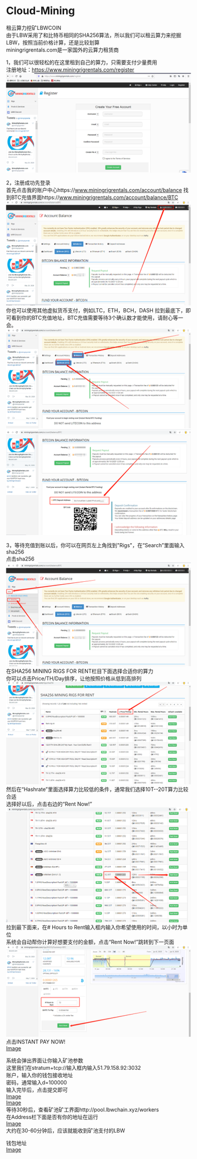 # Cloud-Mining
租云算力挖矿LBWCOIN  
由于LBW采用了和比特币相同的SHA256算法，所以我们可以租云算力来挖掘LBW，按照当前价格计算，还是比较划算  
miningrigrentals.com是一家国外的云算力租赁商  
  
1，我们可以很轻松的在这里租到自己的算力，只需要支付少量费用  
注册地址：https://www.miningrigrentals.com/register  
![Image](https://github.com/lbwchain/Cloud-Mining/blob/master/1.png)
  
2，注册成功先登录  
首先点击我的账户中心https://www.miningrigrentals.com/account/balance
找到BTC充值界面https://www.miningrigrentals.com/account/balance/BTC  
![Image](https://github.com/lbwchain/Cloud-Mining/blob/master/2.png)
你也可以使用其他虚拟货币支付，例如LTC，ETH，BCH，DASH
拉到最底下，即可看到你的BTC充值地址，BTC充值需要等待3个确认数才能使用，请耐心等一会。
![Image](https://github.com/lbwchain/Cloud-Mining/blob/master/3.png)  
![Image](https://github.com/lbwchain/Cloud-Mining/blob/master/4.png)  
  
3，等待充值到账以后，你可以在网页左上角找到"Rigs"，在“Search”里面输入sha256  
点击sha256  
![Image](https://github.com/lbwchain/Cloud-Mining/blob/master/5.png)
在SHA256 MINING RIGS FOR RENT栏目下面选择合适你的算力  
你可以点击Price/TH/Day排序，让他按照价格从低到高排列  
![Image](https://github.com/lbwchain/Cloud-Mining/blob/master/6.png)
然后在“Hashrate”里面选择算力比较低的条件，通常我们选择10T--20T算力比较合适  
选择好以后，点击右边的“Rent Now!”  
![Image](https://github.com/lbwchain/Cloud-Mining/blob/master/7.png)
拉到最下面来，在# Hours to Rent输入框内输入你希望使用的时间，以小时为单位  
系统会自动帮你计算好想要支付的金额，点击“Rent Now!”跳转到下一页面  
![Image](https://github.com/lbwchain/Cloud-Mining/blob/master/8.png)
点击INSTANT PAY NOW!  
[Image](https://github.com/lbwchain/Cloud-Mining/blob/master/9.png)

系统会弹出界面让你输入矿池参数  
这里我们在stratum+tcp://输入框内输入51.79.158.92:3032  
账户，输入你的钱包接收地址  
密码，通常输入d=100000  
输入完毕后，点击提交即可  
[Image](https://github.com/lbwchain/Cloud-Mining/blob/master/11.png)  
[Image](https://github.com/lbwchain/Cloud-Mining/blob/master/12.png)  
等待30秒后，查看矿池矿工界面http://pool.lbwchain.xyz/workers  
在Address栏下面是否有你的地址在运行  
[Image](https://github.com/lbwchain/Cloud-Mining/blob/master/13.png)  
大约在30-60分钟后，应该就能收到矿池支付的LBW  
  
  
  
钱包地址  
[Image](https://github.com/lbwchain/Cloud-Mining/blob/master/13.png)  
